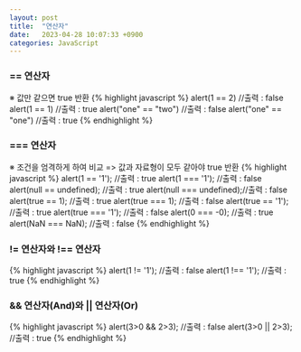 ```yaml
---
layout: post
title:  "연산자"
date:   2023-04-28 10:07:33 +0900
categories: JavaScript
---
```


### == 연산자
※ 값만 같으면 true 반환
{% highlight javascript %}
alert(1 == 2)             //출력 : false
alert(1 == 1)             //출력 : true
alert("one" == "two")     //출력 : false
alert("one" == "one")     //출력 : true
{% endhighlight %}

### === 연산자
※ 조건을 엄격하게 하여 비교 => 값과 자료형이 모두 같아야 true 반환
{% highlight javascript %}
 alert(1 == '1');          //출력 : true
alert(1 === '1');         //출력 : false
alert(null == undefined); //출력 : true
alert(null === undefined);//출력 : false
alert(true == 1);         //출력 : true
alert(true === 1);        //출력 : false
alert(true == '1');       //출력 : true
alert(true === '1');      //출력 : false
alert(0 === -0);          //출력 : true
alert(NaN === NaN);       //출력 : false
{% endhighlight %}

### != 연산자와 !== 연산자
{% highlight javascript %}
alert(1 != '1');          //출력 : false
alert(1 !== '1');         //출력 : true
{% endhighlight %}

### && 연산자(And)와 || 연산자(Or)
{% highlight javascript %}
alert(3>0 && 2>3);          //출력 : false
alert(3>0 || 2>3);         //출력 : true
{% endhighlight %}
